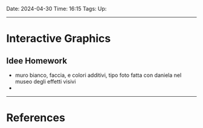 Date: 2024-04-30
Time: 16:15
Tags:
Up: 

---
# Interactive Graphics

## Idee Homework
- muro bianco, faccia, e colori additivi, tipo foto fatta con daniela nel museo degli effetti visivi
- 




---
# References
